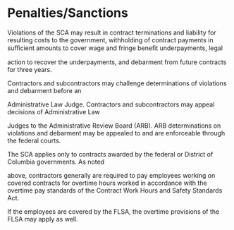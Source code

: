 # Penalties/Sanctions

Violations of the SCA may result in contract terminations and liability for resulting costs to the government, withholding of contract payments in suﬃcient amounts to cover wage and fringe beneﬁt underpayments, legal

action to recover the underpayments, and debarment from future contracts for three years.

Contractors and subcontractors may challenge determinations of violations and debarment before an

Administrative Law Judge. Contractors and subcontractors may appeal decisions of Administrative Law

Judges to the Administrative Review Board (ARB). ARB determinations on violations and debarment may be appealed to and are enforceable through the federal courts.

The SCA applies only to contracts awarded by the federal or District of Columbia governments. As noted

above, contractors generally are required to pay employees working on covered contracts for overtime hours worked in accordance with the overtime pay standards of the Contract Work Hours and Safety Standards Act.

If the employees are covered by the FLSA, the overtime provisions of the FLSA may apply as well.